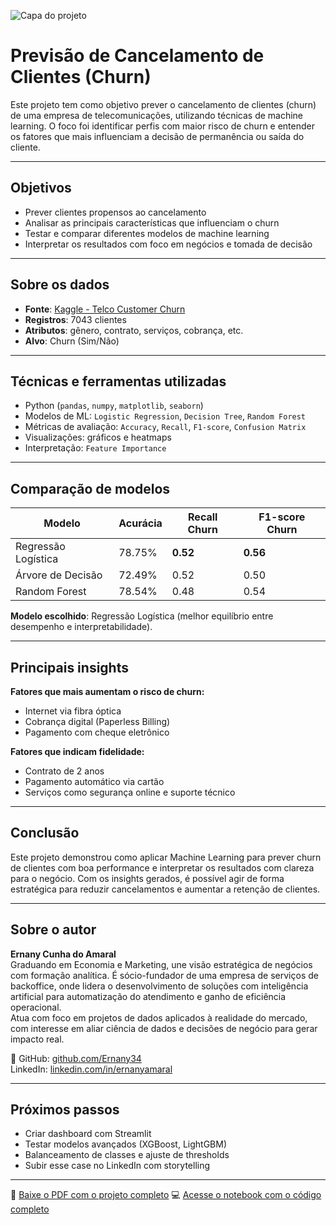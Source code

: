 ![Capa do projeto](A_digital_graphic_design_banner_titled_PREVISÃO_D.png.png)

# Previsão de Cancelamento de Clientes (Churn)

Este projeto tem como objetivo prever o cancelamento de clientes (churn) de uma empresa de telecomunicações, utilizando técnicas de machine learning. O foco foi identificar perfis com maior risco de churn e entender os fatores que mais influenciam a decisão de permanência ou saída do cliente.

---

## Objetivos

- Prever clientes propensos ao cancelamento
- Analisar as principais características que influenciam o churn
- Testar e comparar diferentes modelos de machine learning
- Interpretar os resultados com foco em negócios e tomada de decisão

---

## Sobre os dados

- **Fonte**: [Kaggle - Telco Customer Churn](https://www.kaggle.com/datasets/blastchar/telco-customer-churn)
- **Registros**: 7043 clientes
- **Atributos**: gênero, contrato, serviços, cobrança, etc.
- **Alvo**: Churn (Sim/Não)

---

## Técnicas e ferramentas utilizadas

- Python (`pandas`, `numpy`, `matplotlib`, `seaborn`)
- Modelos de ML: `Logistic Regression`, `Decision Tree`, `Random Forest`
- Métricas de avaliação: `Accuracy`, `Recall`, `F1-score`, `Confusion Matrix`
- Visualizações: gráficos e heatmaps
- Interpretação: `Feature Importance`

---

## Comparação de modelos

| Modelo              | Acurácia | Recall Churn | F1-score Churn |
|---------------------|----------|--------------|----------------|
| Regressão Logística | 78.75%   | **0.52**     | **0.56**       |
| Árvore de Decisão   | 72.49%   | 0.52         | 0.50           |
| Random Forest       | 78.54%   | 0.48         | 0.54           |

**Modelo escolhido**: Regressão Logística (melhor equilíbrio entre desempenho e interpretabilidade).

---

## Principais insights

**Fatores que mais aumentam o risco de churn:**
- Internet via fibra óptica
- Cobrança digital (Paperless Billing)
- Pagamento com cheque eletrônico

**Fatores que indicam fidelidade:**
- Contrato de 2 anos
- Pagamento automático via cartão
- Serviços como segurança online e suporte técnico

---

## Conclusão

Este projeto demonstrou como aplicar Machine Learning para prever churn de clientes com boa performance e interpretar os resultados com clareza para o negócio. Com os insights gerados, é possível agir de forma estratégica para reduzir cancelamentos e aumentar a retenção de clientes.

---

## Sobre o autor

**Ernany Cunha do Amaral**  
Graduando em Economia e Marketing, une visão estratégica de negócios com formação analítica. É sócio-fundador de uma empresa de serviços de backoffice, onde lidera o desenvolvimento de soluções com inteligência artificial para automatização do atendimento e ganho de eficiência operacional.  
Atua com foco em projetos de dados aplicados à realidade do mercado, com interesse em aliar ciência de dados e decisões de negócio para gerar impacto real.

🔗 GitHub: [github.com/Ernany34](https://github.com/Ernany34)  
LinkedIn: [linkedin.com/in/ernanyamaral](https://www.linkedin.com/in/ernanyamaral/)

---

## Próximos passos

- Criar dashboard com Streamlit
- Testar modelos avançados (XGBoost, LightGBM)
- Balanceamento de classes e ajuste de thresholds
- Subir esse case no LinkedIn com storytelling

---

📄 [Baixe o PDF com o projeto completo](Projeto_Churn_Ernany.pdf)
💻 [Acesse o notebook com o código completo](projeto_churn_telecom.ipynb)

